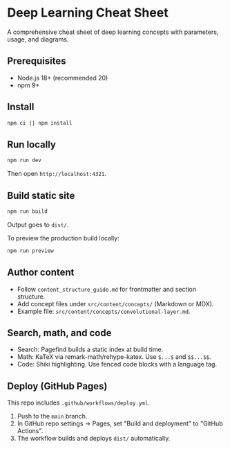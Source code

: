 # Deep Learning Cheat Sheet

A comprehensive cheat sheet of deep learning concepts with parameters, usage, and diagrams.

## Prerequisites

- Node.js 18+ (recommended 20)
- npm 9+

## Install

```bash
npm ci || npm install
```

## Run locally

```bash
npm run dev
```

Then open `http://localhost:4321`.

## Build static site

```bash
npm run build
```

Output goes to `dist/`.

To preview the production build locally:

```bash
npm run preview
```

## Author content

- Follow `content_structure_guide.md` for frontmatter and section structure.
- Add concept files under `src/content/concepts/` (Markdown or MDX).
- Example file: `src/content/concepts/convolutional-layer.md`.

## Search, math, and code

- Search: Pagefind builds a static index at build time.
- Math: KaTeX via remark-math/rehype-katex. Use `$...$` and `$$...$$`.
- Code: Shiki highlighting. Use fenced code blocks with a language tag.

## Deploy (GitHub Pages)

This repo includes `.github/workflows/deploy.yml`.

1. Push to the `main` branch.
2. In GitHub repo settings → Pages, set "Build and deployment" to "GitHub Actions".
3. The workflow builds and deploys `dist/` automatically.

